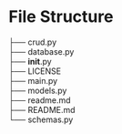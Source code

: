 # File Structure
├── crud.py \
├── database.py \
├── __init__.py \
├── LICENSE \
├── main.py \
├── models.py\
├── readme.md\
├── README.md\
└── schemas.py
